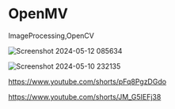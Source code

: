 # OpenMV
ImageProcessing,OpenCV

![Screenshot 2024-05-12 085634](https://github.com/YakrooThai/OpenMV/assets/56666070/459d797a-a9cd-4398-adef-bfc965c59a1f)

![Screenshot 2024-05-10 232135](https://github.com/YakrooThai/OpenMV/assets/56666070/da972524-acbc-4fcd-96e2-a31d694efc96)

https://www.youtube.com/shorts/pFq8PgzDGdo

https://www.youtube.com/shorts/JM_G5IEFj38
